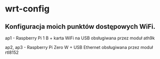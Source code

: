 # wrt-config

## Konfiguracja moich punktów dostępowych WiFi.

ap1 - Raspberry Pi 1 B + karta WiFi na USB obsługiwana przez moduł ath9k

ap2,
ap3 - Raspberry Pi Zero W + USB Ethernet obsługiwana przez moduł rtl8152